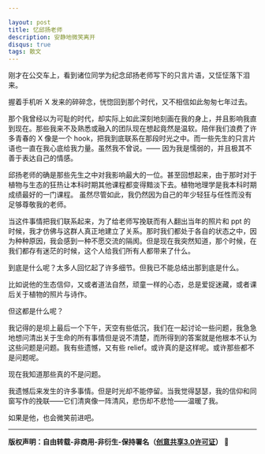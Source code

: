 ```yaml
---

layout: post
title: 忆邱扬老师
description: 安静地微笑离开
disqus: true
tags: 散文
---
```

刚才在公交车上，看到诸位同学为纪念邱扬老师写下的只言片语，又怔怔落下泪来。

握着手机听 X 发来的碎碎念，恍惚回到那个时代，又不相信如此匆匆七年过去。

那个我曾经以为可耻的时代，却实际上如此深刻地刻画在我的身上，并且影响我直到现在。那些我来不及熟悉或融入的团队现在想起竟然是温软。陪伴我们浪费了许多青春的 X 像是一个 hook，把我到底联系在那段时光之中。而一些先生的只言片语也一直在我心底给我力量。虽然我不曾说。—— 因为我是懦弱的，并且极其不善于表达自己的情感。

邱扬老师的确是那些先生之中对我影响最大的一位。甚至回想起来，由于那时对于植物与生态的狂热让本科时期其他课程都变得黯淡下去。植物地理学是我本科时期成绩最好的一门课程。 虽然尽管如此，我仍然因为自己的年少轻狂与任性而没有足够尊敬我的老师。

当这件事情把我们联系起来，为了给老师写挽联而有人翻出当年的照片和 ppt 的时候，我才仿佛与这群人真正地建立了关系。那时我们都处于各自的状态之中，因为种种原因，我会感到一种不愿交流的隔阂。但是现在我突然知道，那个时候，在我们都存有迷茫的时候，这个人给我们所有人都带来了什么。

到底是什么呢？太多人回忆起了许多细节。但我已不能总结出那到底是什么。

比如说他的生态信仰，又或者道法自然，顽童一样的心态，总是爱捉迷藏，或者课后关于植物的照片与诗作。

但这都是什么呢？

我记得的是坝上最后一个下午，天空有些低沉，我们在一起讨论一些问题，我急急地想问清出关于生命的所有事情但是说不清楚，而所得到的答案就是他根本不认为这些问题是问题。我有些遗憾，又有些 relief。或许真的是这样呢。或许那些都不是问题呢。

现在我知道那些真的不是问题。

我遗憾后来发生的许多事情。但是时光却不能停留。当我觉得瑟瑟，我的信仰和同窗写作的挽联——它们清爽像一阵清风，悲伤却不悲怆——温暖了我。

如果是他，也会微笑前进吧。

---
**版权声明：自由转载-非商用-非衍生-保持署名（[创意共享3.0许可证](https://creativecommons.org/licenses/by-nc-nd/3.0/deed.zh)）** 
